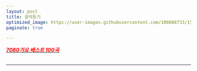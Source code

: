 ```yaml
---
layout: post
title: 음악듣기
optimized_image: https://user-images.githubusercontent.com/100888733/156873486-2cf0dffc-6491-4a8b-b75c-be84ca31dd61.jpg
paginate: true

---
```


[<span style="color:red">***7080가요 베스트 100곡***</span>](https://www.youtube.com/watch?v=X1S9NGrXftI&t=4416s)<br> <br>

---
